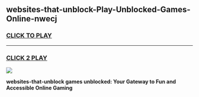 
## websites-that-unblock-Play-Unblocked-Games-Online-nwecj
<h3>
<a href="https://premium76.site?title=websites-that-unblock&ref=25A">CLICK TO PLAY</a></h3>
<hr>

<h3>
<a href="https://premium76.site?title=websites-that-unblock&ref=25A">CLICK 2 PLAY</a>
  
</h3>

<a href="https://premium76.site?title=websites-that-unblock&ref=25A"><img src="https://clearcache.store/games.png"></a>


**websites-that-unblock games unblocked: Your Gateway to Fun and Accessible Online Gaming**
